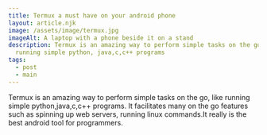 ```yaml
---
title: Termux a must have on your android phone
layout: article.njk
image: /assets/image/termux.jpg
imageAlt: A laptop with a phone beside it on a stand
description: Termux is an amazing way to perform simple tasks on the go, like
  running simple python, java,c,c++ programs
tags:
  - post
  - main
---
```


Termux is an amazing way to perform simple tasks on the go, like running simple python,java,c,c++ programs. It facilitates many on the go features such as spinning up web servers, running linux commands.It really is the best android tool for programmers.